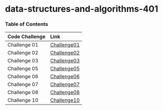 # data-structures-and-algorithms-401

### Table of Contents

|      Code Challenge       |                 Link                   |
| :-------------------------| :------------------------------------- |
|     Challenge 01          |   [Challenge01](Challenge01/readme.md) |
|     Challenge 02          |   [Challenge02](Challenge02/readme.md) |
|     Challenge 03          |   [Challenge03](Challenge03/readme.md) |
|     Challenge 05          |   [Challenge05](Challenge05/readme.md) |
|     Challenge 06          |   [Challenge06](Challenge05/readme1.md)|
|     Challenge 07          |   [Challenge07](Challenge05/readme2.md)|
|     Challenge 08          |   [Challenge08](Challenge05/readme3.md)|
|     Challenge 10          |   [Challenge10](Challenge10/readme.md) |

